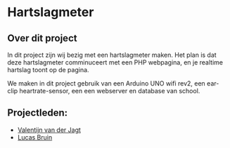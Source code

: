 # Hartslagmeter

## Over dit project

In dit project zijn wij bezig met een hartslagmeter maken. Het plan is dat deze hartslagmeter comminuceert met een PHP webpagina, en je realtime hartslag toont op de pagina. 

We maken in dit project gebruik van een Arduino UNO wifi rev2, een ear-clip heartrate-sensor, een een webserver en database van school.
&nbsp;
&nbsp;
## Projectleden:
- [Valentijn van der Jagt](https://github.com/HerpieDerpieee) 
- [Lucas Bruin](https://github.com/Lukaas123)

